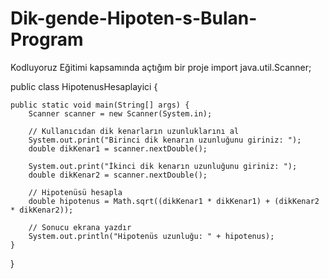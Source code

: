 # Dik-gende-Hipoten-s-Bulan-Program
Kodluyoruz Eğitimi kapsamında açtığım bir proje
import java.util.Scanner;

public class HipotenusHesaplayici {
    
    public static void main(String[] args) {
        Scanner scanner = new Scanner(System.in);

        // Kullanıcıdan dik kenarların uzunluklarını al
        System.out.print("Birinci dik kenarın uzunluğunu giriniz: ");
        double dikKenar1 = scanner.nextDouble();

        System.out.print("İkinci dik kenarın uzunluğunu giriniz: ");
        double dikKenar2 = scanner.nextDouble();

        // Hipotenüsü hesapla
        double hipotenus = Math.sqrt((dikKenar1 * dikKenar1) + (dikKenar2 * dikKenar2));

        // Sonucu ekrana yazdır
        System.out.println("Hipotenüs uzunluğu: " + hipotenus);
    }
}
